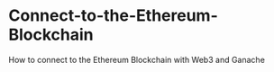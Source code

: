 # Connect-to-the-Ethereum-Blockchain
How to connect to the Ethereum Blockchain with Web3 and Ganache
